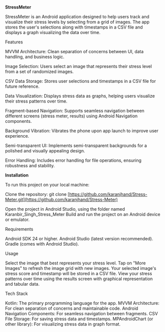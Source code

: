 **StressMeter**

StressMeter is an Android application designed to help users track and visualize their stress levels by selecting from a grid of images. The app stores the user's selections along with timestamps in a CSV file and displays a graph visualizing the data over time.

Features

MVVM Architecture: Clean separation of concerns between UI, data handling, and business logic.

Image Selection: Users select an image that represents their stress level from a set of randomized images.

CSV Data Storage: Stores user selections and timestamps in a CSV file for future reference.

Data Visualization: Displays stress data as graphs, helping users visualize their stress patterns over time.

Fragment-based Navigation: Supports seamless navigation between different screens (stress meter, results) using Android Navigation components.

Background Vibration: Vibrates the phone upon app launch to improve user experience.

Semi-transparent UI: Implements semi-transparent backgrounds for a polished and visually appealing design.

Error Handling: Includes error handling for file operations, ensuring robustness and stability.


**Installation**

To run this project on your local machine:

Clone the repository:
git clone [https://github.com/karanjhand/Stress-Meter.git](https://github.com/karanjhand/Stress-Meter)

Open the project in Android Studio, using the folder named Karanbir_Singh_Stress_Meter
Build and run the project on an Android device or emulator.

Requirements

Android SDK 24 or higher.
Android Studio (latest version recommended).
Gradle (comes with Android Studio).

Usage

Select the image that best represents your stress level.
Tap on "More Images" to refresh the image grid with new images.
Your selected image's stress score and timestamp will be stored in a CSV file.
View your stress patterns over time using the results screen with graphical representation and tabular data.

Tech Stack

Kotlin: The primary programming language for the app.
MVVM Architecture: For clean separation of concerns and maintainable code.
Android Navigation Components: For seamless navigation between fragments.
CSV File Storage: For saving stress data and timestamps.
MPAndroidChart (or other library): For visualizing stress data in graph format.
